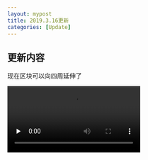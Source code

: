 ```yaml
---
layout: mypost
title: 2019.3.16更新
categories: [Update]
---
```


## 更新内容   

现在区块可以向四周延伸了

<video id="video" controls="" preload="none">
      <source id="mp4" src="https://1057237562.github.io/projectoe/posts/2019/03/16/preview.mp4" type="video/mp4">
</video>
